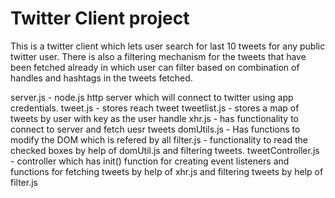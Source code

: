 # Twitter Client project

This is a twitter client which lets user search for last 10 tweets for any public twitter user.
There is also a filtering mechanism for the tweets that have been fetched already in which user can filter based on combination of handles and hashtags in the tweets fetched. 

server.js - node.js http server which will connect to twitter using app credentials. 
tweet.js - stores reach tweet 
tweetlist.js - stores a map of tweets by user with key as the user handle
xhr.js - has functionality to connect to server and fetch uesr tweets
domUtils.js - Has functions to modify the DOM which is refered by all
filter.js - functionality to read the checked boxes by help of domUtil.js and filtering tweets.
tweetController.js - controller which has init() function for creating event listeners and functions for fetching tweets by help of xhr.js and filtering tweets by help of filter.js
